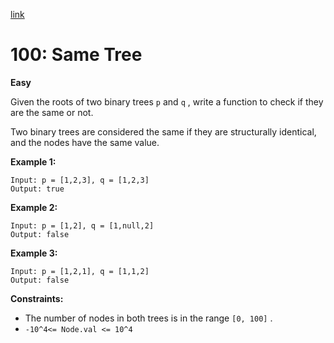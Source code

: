 [link](https://leetcode.com/problems/same-tree/description/)

# 100: Same Tree

**Easy**

Given the roots of two binary trees `p` and `q` , write a function to check if they are the same or not.

Two binary trees are considered the same if they are structurally identical, and the nodes have the same value.

**Example 1:**

```
Input: p = [1,2,3], q = [1,2,3]
Output: true
```

**Example 2:**

```
Input: p = [1,2], q = [1,null,2]
Output: false
```

**Example 3:**

```
Input: p = [1,2,1], q = [1,1,2]
Output: false
```

**Constraints:**

- The number of nodes in both trees is in the range `[0, 100]` .
- `-10^4<= Node.val <= 10^4`
